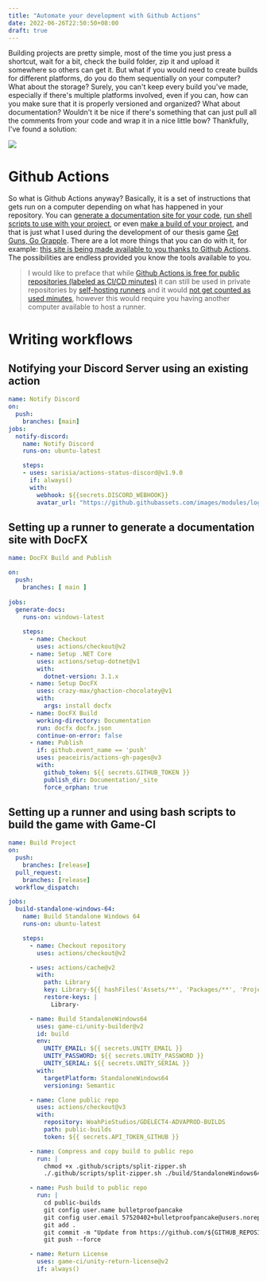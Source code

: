 ```yaml
---
title: "Automate your development with Github Actions"
date: 2022-06-26T22:50:50+08:00
draft: true
---
```


Building projects are pretty simple, most of the time you just press a shortcut, wait for a bit, check the build folder, zip it and upload it somewhere so others can get it. But what if you would need to create builds for different platforms, do you do them sequentially on your computer? What about the storage? Surely, you can't keep every build you've made, especially if there's multiple platforms involved, even if you can, how can you make sure that it is properly versioned and organized? What about documentation? Wouldn't it be nice if there's something that can just pull all the comments from your code and wrap it in a nice little bow? Thankfully, I've found a solution:

![](https://i.imgur.com/tm5ohhh.png)

# Github Actions

So what is Github Actions anyway? Basically, it is a set of instructions that gets run on a computer depending on what has happened in your repository. You can [generate a documentation site for your code](https://dotnet.github.io/docfx/), [run shell scripts to use with your project](https://github.community/t/running-a-bash-script/141584), or even [make a build of your project](https://game.ci/docs/), and that is just what I used during the development of our thesis game [Get Guns, Go Grapple](https://github.com/WoahPieStudios/GDELECT4-ADVAPROD). There are a lot more things that you can do with it, for example: [this site is being made available to you thanks to Github Actions](https://github.com/bulletproofpancake/bulletproofpancake.github.io/actions). The possibilities are endless provided you know the tools available to you.

> I would like to preface that while [Github Actions is free for public repositories (labeled as CI/CD minutes)](https://github.com/pricing) it can still be used in private repositories by [self-hosting runners](https://docs.github.com/en/enterprise-server@3.2/actions/hosting-your-own-runners/about-self-hosted-runners) and it would [not get counted as used minutes](https://github.community/t/does-using-self-hosted-runners-add-to-action-minutes-usage/18281), however this would require you having another computer available to host a runner.

# Writing workflows

## Notifying your Discord Server using an existing action

```yml
name: Notify Discord
on:
  push:
    branches: [main]
jobs:
  notify-discord:
    name: Notify Discord
    runs-on: ubuntu-latest

    steps:
    - uses: sarisia/actions-status-discord@v1.9.0
      if: always()
      with:
        webhook: ${{secrets.DISCORD_WEBHOOK}}
        avatar_url: "https://github.githubassets.com/images/modules/logos_page/GitHub-Mark.png"
```

## Setting up a runner to generate a documentation site with DocFX

```yml
name: DocFX Build and Publish

on:
  push:
    branches: [ main ]
    
jobs:
  generate-docs:
    runs-on: windows-latest
    
    steps:
      - name: Checkout
        uses: actions/checkout@v2
      - name: Setup .NET Core
        uses: actions/setup-dotnet@v1
        with:
          dotnet-version: 3.1.x
      - name: Setup DocFX
        uses: crazy-max/ghaction-chocolatey@v1
        with:
          args: install docfx
      - name: DocFX Build
        working-directory: Documentation
        run: docfx docfx.json
        continue-on-error: false
      - name: Publish
        if: github.event_name == 'push'
        uses: peaceiris/actions-gh-pages@v3
        with:
          github_token: ${{ secrets.GITHUB_TOKEN }}
          publish_dir: Documentation/_site
          force_orphan: true
```

## Setting up a runner and using bash scripts to build the game with Game-CI

```yml
name: Build Project
on:
  push:
    branches: [release]
  pull_request:
    branches: [release]
  workflow_dispatch:

jobs:
  build-standalone-windows-64:
    name: Build Standalone Windows 64
    runs-on: ubuntu-latest

    steps:
      - name: Checkout repository
        uses: actions/checkout@v2

      - uses: actions/cache@v2
        with:
          path: Library
          key: Library-${{ hashFiles('Assets/**', 'Packages/**', 'ProjectSettings/**') }}
          restore-keys: |
            Library-

      - name: Build StandaloneWindows64
        uses: game-ci/unity-builder@v2
        id: build
        env:
          UNITY_EMAIL: ${{ secrets.UNITY_EMAIL }}
          UNITY_PASSWORD: ${{ secrets.UNITY_PASSWORD }}
          UNITY_SERIAL: ${{ secrets.UNITY_SERIAL }}
        with:
          targetPlatform: StandaloneWindows64
          versioning: Semantic

      - name: Clone public repo
        uses: actions/checkout@v3
        with:
          repository: WoahPieStudios/GDELECT4-ADVAPROD-BUILDS
          path: public-builds
          token: ${{ secrets.API_TOKEN_GITHUB }}

      - name: Compress and copy build to public repo
        run: |
          chmod +x .github/scripts/split-zipper.sh
          ./.github/scripts/split-zipper.sh ./build/StandaloneWindows64 100 public-builds/build/StandaloneWindows64/${{ steps.build.outputs.buildVersion }} ${{ steps.build.outputs.buildVersion }}

      - name: Push build to public repo
        run: |
          cd public-builds
          git config user.name bulletproofpancake
          git config user.email 57520402+bulletproofpancake@users.noreply.github.com
          git add .
          git commit -m "Update from https://github.com/${GITHUB_REPOSITORY}/commit/${GITHUB_SHA}"
          git push --force

      - name: Return License
        uses: game-ci/unity-return-license@v2
        if: always()
```